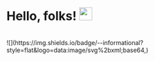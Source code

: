 # Hello, folks! <img src="https://raw.githubusercontent.com/MartinHeinz/MartinHeinz/master/wave.gif" width="30px">
<br>
![](https://img.shields.io/badge/<WORD_ON_LEFT>-<WORD_ON_RIGHT>-informational?style=flat&logo=data:image/svg%2bxml;base64,<BASE64_DATA>)


